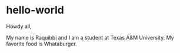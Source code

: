 # hello-world

Howdy all, 

My name is Raquibbi and I am a student at Texas A&M University.
My favorite food is Whataburger. 
